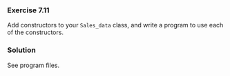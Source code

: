 ### Exercise 7.11

Add constructors to your `Sales_data` class, and write a program to use each of
the constructors.

### Solution

See program files.
